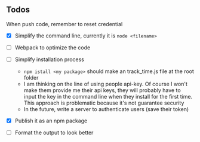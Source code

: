 ## Todos

When push code, remember to reset credential

- [x] Simplify the command line, currently it is `node <filename>`
- [ ] Webpack to optimize the code
- [ ] Simplify installation process
    - `npm istall <my package>` should make an track_time.js file at the root folder
    - I am thinking on the line of using people api-key. Of course I won't make them provide me 
    their api keys, they will probably have to input the key in the command line when they install
    for the first time. This approach is problematic because it's not guarantee security
    - In the future, write a server to authenticate users (save their token)
- [x] Publish it as an npm package
- [ ] Format the output to look better

